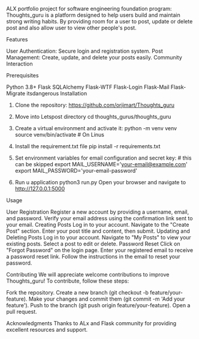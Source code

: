 ALX portfolio project for software engineering foundation program:
Thoughts_guru is a platform designed to help users build and maintain strong writing habits. By providing room for a user to post, update or delete post and also allow user to view other people's post.

Features

User Authentication: Secure login and registration system.
Post Management: Create, update, and delete your posts easily.
Community Interaction

Prerequisites

Python 3.8+
Flask
SQLAlchemy
Flask-WTF
Flask-Login
Flask-Mail
Flask-Migrate
itsdangerous
Installation

1. Clone the repository:
  https://github.com/orjimart/Thoughts_guru 

2. Move into Letspost directory
    cd thoughts_gurus/thoughts_guru

3. Create a virtual environment and activate it:
    python -m venv venv
    source venv/bin/activate  # On Linus

4. Install the requirement.txt file
    pip install -r requirements.txt

5. Set environment variables for email configuration and secret key: # this can be skipped
    export MAIL_USERNAME='your-email@example.com'
    export MAIL_PASSWORD='your-email-password'

6. Run u application
    python3 run.py
    Open your browser and navigate to http://127.0.0.1:5000


Usage

User Registration
Register a new account by providing a username, email, and password.
Verify your email address using the confirmation link sent to your email.
Creating Posts
Log in to your account.
Navigate to the "Create Post" section.
Enter your post title and content, then submit.
Updating and Deleting Posts
Log in to your account.
Navigate to "My Posts" to view your existing posts.
Select a post to edit or delete.
Password Reset
Click on "Forgot Password" on the login page.
Enter your registered email to receive a password reset link.
Follow the instructions in the email to reset your password.

Contributing
We will appreciate welcome contributions to improve Thoughts_guru! To contribute, follow these steps:

Fork the repository.
Create a new branch (git checkout -b feature/your-feature).
Make your changes and commit them (git commit -m 'Add your feature').
Push to the branch (git push origin feature/your-feature).
Open a pull request.



Acknowledgments
Thanks to ALx and Flask community for providing excellent resources and support.
